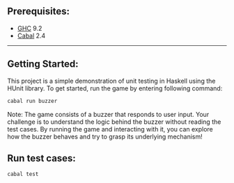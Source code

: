 ## Prerequisites:

- [GHC](https://www.haskell.org/ghc/) 9.2
- [Cabal](https://www.haskell.org/cabal/) 2.4

---

## Getting Started:

This project is a simple demonstration of unit testing in Haskell using the HUnit library. To get started, run the game by entering following command:

```hs
cabal run buzzer
```

Note: The game consists of a buzzer that responds to user input. Your challenge is to understand the logic behind the buzzer without reading the test cases. By running the game and interacting with it, you can explore how the buzzer behaves and try to grasp its underlying mechanism!

## Run test cases:

```hs
cabal test
```
